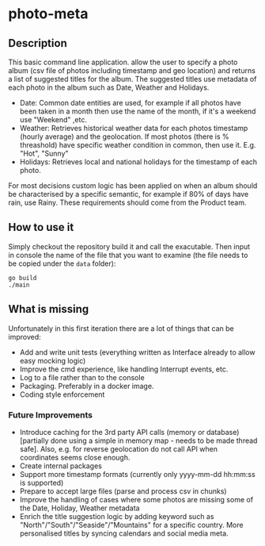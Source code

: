 # photo-meta

## Description
This basic command line application. allow the user to specify a photo album  (csv file of photos including timestamp and geo location) and returns a list
of suggested titles for the album. The suggested titles use metadata of each photo in the album such as Date, Weather and Holidays.

- Date: Common date entities are used, for example if all photos have been taken in a month then use the name of the month, if it's a weekend use "Weekend" ,etc.
- Weather: Retrieves historical weather data for each photos timestamp (hourly average) and the geolocation. If most photos (there is % threashold) have specific weather condition in common, then use it. E.g. "Hot", "Sunny"
- Holidays: Retrieves local and national holidays for the timestamp of each photo.

For most decisions custom logic has been applied on when an album should be characterised by a specific semantic, for example if 80% of days have rain, use Rainy. These requirements should come from the Product team.

## How to use it
Simply checkout the repository build it and call the exacutable. Then input in console the name of the file that you want to examine (the file needs to be copied under the `data` folder):
```
go build
./main
```

## What is missing
Unfortunately in this first iteration there are a lot of things that can be improved:
- Add and write unit tests (everything written as Interface already to allow easy mocking logic)
- Improve the cmd experience, like handling Interrupt events, etc.
- Log to a file rather than to the console
- Packaging. Preferably in a docker image.
- Coding style enforcement

### Future Improvements
- Introduce caching for the 3rd party API calls (memory or database) [partially done using a simple in memory map - needs to be made thread safe]. Also, e.g. for reverse geolocation do not call API when coordinates seems close enough.
- Create internal packages
- Support more timestamp formats (currently only yyyy-mm-dd hh:mm:ss is supported)
- Prepare to accept large files (parse and process csv in chunks)
- Improve the handling of cases where some photos are missing some of the Date, Holiday, Weather metadata
- Enrich the title suggestion logic by adding keyword such as "North"/"South"/"Seaside"/"Mountains" for a specific country. More personalised titles by syncing calendars and social media meta.